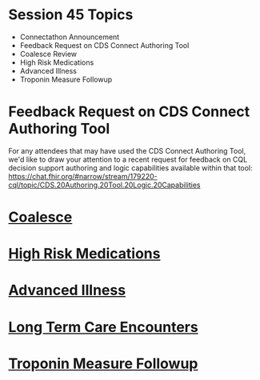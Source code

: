 # Session 45 Topics

* Connectathon Announcement
* Feedback Request on CDS Connect Authoring Tool
* Coalesce Review
* High Risk Medications
* Advanced Illness
* Troponin Measure Followup

# Feedback Request on CDS Connect Authoring Tool
For any attendees that may have used the CDS Connect Authoring Tool, we'd like
to draw your attention to a recent request for feedback on CQL decision support
authoring and logic capabilities available within that tool:
https://chat.fhir.org/#narrow/stream/179220-cql/topic/CDS.20Authoring.20Tool.20Logic.20Capabilities

# [Coalesce](137_Coalesce.md)
# [High Risk Medications](139_HighRiskMedsNumerator.md)
# [Advanced Illness](140_AdvancedIllness.md)
# [Long Term Care Encounters](141_LongTermCare.md)
# [Troponin Measure Followup](136_TroponinMeasureFollowup.cql)
